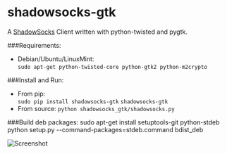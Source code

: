 shadowsocks-gtk
===============

A [ShadowSocks](https://github.com/clowwindy/shadowsocks) Client written with python-twisted and pygtk.

###Requirements:
* Debian/Ubuntu/LinuxMint:    
``sudo apt-get python-twisted-core python-gtk2 python-m2crypto``

###Install and Run:  
* From pip:  
``sudo pip install shadowsocks-gtk``
``shadowsocks-gtk``
* From source:
``python shadowsocks_gtk/shadowsocks.py``

###Build deb packages:
    sudo apt-get install setuptools-git python-stdeb
    python setup.py --command-packages=stdeb.command bdist_deb
    
![Screenshot](https://raw.github.com/apporc/shadowsocks-gtk/master/screenshot.png)


